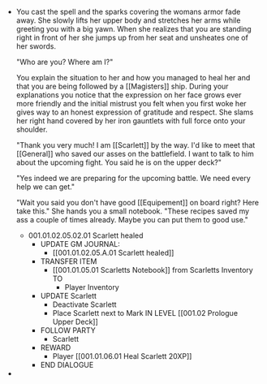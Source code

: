 - You cast the spell and the sparks covering the womans armor fade away. She slowly lifts her upper body and stretches her arms while greeting you with a big yawn. When she realizes that you are standing right in front of her she jumps up from her seat and unsheates one of her swords. 
  
  "Who are you? Where am I?"
  
  You explain the situation to her and how you managed to heal her and that you are being followed by a [[Magisters]] ship. During your explanations you notice that the expression on her face grows ever more friendly and the initial mistrust you felt when you first woke her gives way to an honest expression of gratitude and respect. She slams her right hand covered by her iron gauntlets with full force onto your shoulder.
  
  "Thank you very much! I am [[Scarlett]] by the way. I'd like to meet that [[General]] who saved our asses on the battlefield. I want to talk to him about the upcoming fight. You said he is on the upper deck?"
  
  "Yes indeed we are preparing for the upcoming battle. We need every help we can get."
  
  "Wait you said you don't have good [[Equipement]] on board right? Here take this." She hands you a small notebook. "These recipes saved my ass a couple of times already. Maybe you can put them to good use."
	- 001.01.02.05.02.01 Scarlett healed
		- UPDATE GM JOURNAL:
			- [[001.01.02.05.A.01 Scarlett healed]]
		- TRANSFER ITEM
			- [[001.01.05.01 Scarletts Notebook]] from Scarletts Inventory TO
				- Player Inventory
		- UPDATE Scarlett
			- Deactivate Scarlett
			- Place Scarlett next to Mark IN LEVEL [[001.02 Prologue Upper Deck]]
		- FOLLOW PARTY
			- Scarlett
		- REWARD
			- Player [[001.01.06.01 Heal Scarlett 20XP]]
		- END DIALOGUE
-